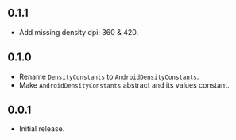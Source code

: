 ## 0.1.1

* Add missing density dpi: 360 & 420.

## 0.1.0

* Rename `DensityConstants` to `AndroidDensityConstants`.
* Make `AndroidDensityConstants` abstract and its values constant.

## 0.0.1

* Initial release.
